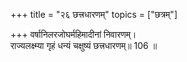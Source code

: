 +++
title = "२६ छत्त्रधारणम्"
topics = ["छत्रम्"]

+++
वर्षानिलरजोघर्महिमादीनां निवारणम्।  
राज्यलक्ष्म्या गृहं धन्यं चक्षुष्यं छत्त्रधारणम्॥ 106 ॥  